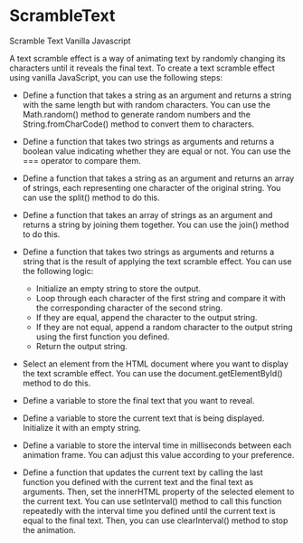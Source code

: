 # ScrambleText
Scramble Text Vanilla Javascript

A text scramble effect is a way of animating text by randomly changing its characters until it reveals the final text. To create a text scramble effect using vanilla JavaScript, you can use the following steps:

- Define a function that takes a string as an argument and returns a string with the same length but with random characters. You can use the Math.random() method to generate random numbers and the String.fromCharCode() method to convert them to characters.
- Define a function that takes two strings as arguments and returns a boolean value indicating whether they are equal or not. You can use the === operator to compare them.
- Define a function that takes a string as an argument and returns an array of strings, each representing one character of the original string. You can use the split() method to do this.
- Define a function that takes an array of strings as an argument and returns a string by joining them together. You can use the join() method to do this.
- Define a function that takes two strings as arguments and returns a string that is the result of applying the text scramble effect. You can use the following logic:

  - Initialize an empty string to store the output.
  - Loop through each character of the first string and compare it with the corresponding character of the second string.
  - If they are equal, append the character to the output string.
  - If they are not equal, append a random character to the output string using the first function you defined.
  - Return the output string.

- Select an element from the HTML document where you want to display the text scramble effect. You can use the document.getElementById() method to do this.
- Define a variable to store the final text that you want to reveal.
- Define a variable to store the current text that is being displayed. Initialize it with an empty string.
- Define a variable to store the interval time in milliseconds between each animation frame. You can adjust this value according to your preference.
- Define a function that updates the current text by calling the last function you defined with the current text and the final text as arguments. Then, set the innerHTML property of the selected element to the current text. You can use setInterval() method to call this function repeatedly with the interval time you defined until the current text is equal to the final text. Then, you can use clearInterval() method to stop the animation.
